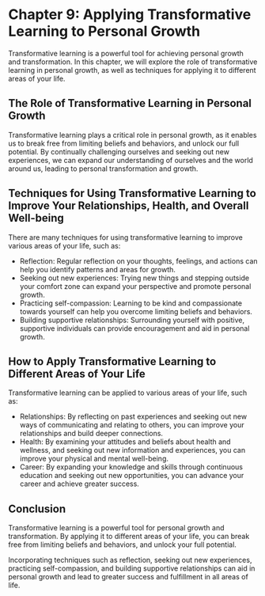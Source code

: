 Chapter 9: Applying Transformative Learning to Personal Growth
==============================================================

Transformative learning is a powerful tool for achieving personal growth and transformation. In this chapter, we will explore the role of transformative learning in personal growth, as well as techniques for applying it to different areas of your life.

The Role of Transformative Learning in Personal Growth
------------------------------------------------------

Transformative learning plays a critical role in personal growth, as it enables us to break free from limiting beliefs and behaviors, and unlock our full potential. By continually challenging ourselves and seeking out new experiences, we can expand our understanding of ourselves and the world around us, leading to personal transformation and growth.

Techniques for Using Transformative Learning to Improve Your Relationships, Health, and Overall Well-being
----------------------------------------------------------------------------------------------------------

There are many techniques for using transformative learning to improve various areas of your life, such as:

* Reflection: Regular reflection on your thoughts, feelings, and actions can help you identify patterns and areas for growth.
* Seeking out new experiences: Trying new things and stepping outside your comfort zone can expand your perspective and promote personal growth.
* Practicing self-compassion: Learning to be kind and compassionate towards yourself can help you overcome limiting beliefs and behaviors.
* Building supportive relationships: Surrounding yourself with positive, supportive individuals can provide encouragement and aid in personal growth.

How to Apply Transformative Learning to Different Areas of Your Life
--------------------------------------------------------------------

Transformative learning can be applied to various areas of your life, such as:

* Relationships: By reflecting on past experiences and seeking out new ways of communicating and relating to others, you can improve your relationships and build deeper connections.
* Health: By examining your attitudes and beliefs about health and wellness, and seeking out new information and experiences, you can improve your physical and mental well-being.
* Career: By expanding your knowledge and skills through continuous education and seeking out new opportunities, you can advance your career and achieve greater success.

Conclusion
----------

Transformative learning is a powerful tool for personal growth and transformation. By applying it to different areas of your life, you can break free from limiting beliefs and behaviors, and unlock your full potential.

Incorporating techniques such as reflection, seeking out new experiences, practicing self-compassion, and building supportive relationships can aid in personal growth and lead to greater success and fulfillment in all areas of life.
